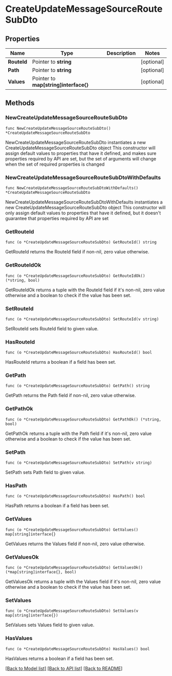 # CreateUpdateMessageSourceRouteSubDto

## Properties

Name | Type | Description | Notes
------------ | ------------- | ------------- | -------------
**RouteId** | Pointer to **string** |  | [optional] 
**Path** | Pointer to **string** |  | [optional] 
**Values** | Pointer to **map[string]interface{}** |  | [optional] 

## Methods

### NewCreateUpdateMessageSourceRouteSubDto

`func NewCreateUpdateMessageSourceRouteSubDto() *CreateUpdateMessageSourceRouteSubDto`

NewCreateUpdateMessageSourceRouteSubDto instantiates a new CreateUpdateMessageSourceRouteSubDto object
This constructor will assign default values to properties that have it defined,
and makes sure properties required by API are set, but the set of arguments
will change when the set of required properties is changed

### NewCreateUpdateMessageSourceRouteSubDtoWithDefaults

`func NewCreateUpdateMessageSourceRouteSubDtoWithDefaults() *CreateUpdateMessageSourceRouteSubDto`

NewCreateUpdateMessageSourceRouteSubDtoWithDefaults instantiates a new CreateUpdateMessageSourceRouteSubDto object
This constructor will only assign default values to properties that have it defined,
but it doesn't guarantee that properties required by API are set

### GetRouteId

`func (o *CreateUpdateMessageSourceRouteSubDto) GetRouteId() string`

GetRouteId returns the RouteId field if non-nil, zero value otherwise.

### GetRouteIdOk

`func (o *CreateUpdateMessageSourceRouteSubDto) GetRouteIdOk() (*string, bool)`

GetRouteIdOk returns a tuple with the RouteId field if it's non-nil, zero value otherwise
and a boolean to check if the value has been set.

### SetRouteId

`func (o *CreateUpdateMessageSourceRouteSubDto) SetRouteId(v string)`

SetRouteId sets RouteId field to given value.

### HasRouteId

`func (o *CreateUpdateMessageSourceRouteSubDto) HasRouteId() bool`

HasRouteId returns a boolean if a field has been set.

### GetPath

`func (o *CreateUpdateMessageSourceRouteSubDto) GetPath() string`

GetPath returns the Path field if non-nil, zero value otherwise.

### GetPathOk

`func (o *CreateUpdateMessageSourceRouteSubDto) GetPathOk() (*string, bool)`

GetPathOk returns a tuple with the Path field if it's non-nil, zero value otherwise
and a boolean to check if the value has been set.

### SetPath

`func (o *CreateUpdateMessageSourceRouteSubDto) SetPath(v string)`

SetPath sets Path field to given value.

### HasPath

`func (o *CreateUpdateMessageSourceRouteSubDto) HasPath() bool`

HasPath returns a boolean if a field has been set.

### GetValues

`func (o *CreateUpdateMessageSourceRouteSubDto) GetValues() map[string]interface{}`

GetValues returns the Values field if non-nil, zero value otherwise.

### GetValuesOk

`func (o *CreateUpdateMessageSourceRouteSubDto) GetValuesOk() (*map[string]interface{}, bool)`

GetValuesOk returns a tuple with the Values field if it's non-nil, zero value otherwise
and a boolean to check if the value has been set.

### SetValues

`func (o *CreateUpdateMessageSourceRouteSubDto) SetValues(v map[string]interface{})`

SetValues sets Values field to given value.

### HasValues

`func (o *CreateUpdateMessageSourceRouteSubDto) HasValues() bool`

HasValues returns a boolean if a field has been set.


[[Back to Model list]](../README.md#documentation-for-models) [[Back to API list]](../README.md#documentation-for-api-endpoints) [[Back to README]](../README.md)


